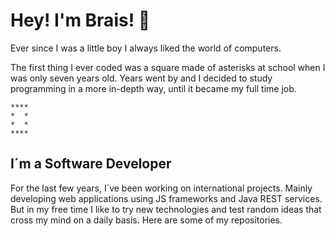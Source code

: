 # Hey! I'm Brais! 👋

Ever since I was a little boy I always liked the world of computers.

The first thing I ever coded was a square made of asterisks at school when I was only seven years old. Years went by and I decided to study programming in a more in-depth way, until it became my full time job.

    ****
    *  *
    *  *
    ****

## I´m a Software Developer

For the last few years, I´ve been working on international projects. Mainly developing web applications using JS frameworks and Java REST services.
But in my free time I like to try new technologies and test random ideas that cross my mind on a daily basis.
Here are some of my repositories.

<!--
**braiscarrion/braiscarrion** is a ✨ _special_ ✨ repository because its `README.md` (this file) appears on your GitHub profile.

Here are some ideas to get you started:

- 🔭 I’m currently working on ...
- 🌱 I’m currently learning ...
- 👯 I’m looking to collaborate on ...
- 🤔 I’m looking for help with ...
- 💬 Ask me about ...
- 📫 How to reach me: ...
- 😄 Pronouns: ...
- ⚡ Fun fact: ...
-->
